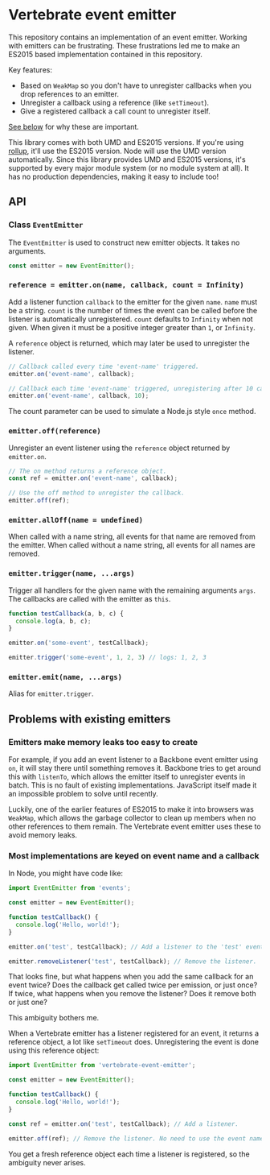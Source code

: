 # Vertebrate event emitter

This repository contains an implementation of an event emitter. Working with
emitters can be frustrating. These frustrations led me to make an ES2015 based
implementation contained in this repository.

Key features:

 - Based on `WeakMap` so you don't have to unregister callbacks when you drop
   references to an emitter.
 - Unregister a callback using a reference (like `setTimeout`).
 - Give a registered callback a call count to unregister itself.

[See below](#problems-with-existing-emitters) for why these are important.

This library comes with both UMD and ES2015 versions. If you're using
[rollup](http://rollupjs.org/), it'll use the ES2015 version. Node will use
the UMD version automatically. Since this library provides UMD and ES2015
versions, it's supported by every major module system (or no module system at
all). It has no production dependencies, making it easy to include too!

## API

### Class `EventEmitter`

The `EventEmitter` is used to construct new emitter objects. It takes
no arguments.

```javascript
const emitter = new EventEmitter();
```

### `reference = emitter.on(name, callback, count = Infinity)`

Add a listener function `callback` to the emitter for the given `name`. `name`
must be a string. `count` is the number of times the event can be called before
the listener is automatically unregistered. `count` defaults to `Infinity` when
not given. When given it must be a positive integer greater than `1`, or
`Infinity`.

A `reference` object is returned, which may later be used to unregister the
listener.

```javascript
// Callback called every time 'event-name' triggered.
emitter.on('event-name', callback);

// Callback each time 'event-name' triggered, unregistering after 10 calls.
emitter.on('event-name', callback, 10);
```

The count parameter can be used to simulate a Node.js style `once` method.

### `emitter.off(reference)`

Unregister an event listener using the `reference` object returned by
`emitter.on`.

```javascript
// The on method returns a reference object.
const ref = emitter.on('event-name', callback);

// Use the off method to unregister the callback.
emitter.off(ref);
```

### `emitter.allOff(name = undefined)`

When called with a name string, all events for that name are removed from the
emitter. When called without a name string, all events for all names are
removed.

### `emitter.trigger(name, ...args)`

Trigger all handlers for the given name with the remaining arguments `args`. The
callbacks are called with the emitter as `this`.

```javascript
function testCallback(a, b, c) {
  console.log(a, b, c);
}

emitter.on('some-event', testCallback);

emitter.trigger('some-event', 1, 2, 3) // logs: 1, 2, 3
```

### `emitter.emit(name, ...args)`

Alias for `emitter.trigger`.

## Problems with existing emitters

### Emitters make memory leaks too easy to create

For example, if you add an event listener to a Backbone event emitter using
`on`, it will stay there until something removes it. Backbone tries to get
around this with `listenTo`, which allows the emitter itself to unregister
events in batch. This is no fault of existing implementations. JavaScript itself
made it an impossible problem to solve until recently.

Luckily, one of the earlier features of ES2015 to make it into browsers was
`WeakMap`, which allows the garbage collector to clean up members when no other
references to them remain. The Vertebrate event emitter uses these to avoid
memory leaks.

### Most implementations are keyed on event name and a callback

In Node, you might have code like:

```javascript
import EventEmitter from 'events';

const emitter = new EventEmitter();

function testCallback() {
  console.log('Hello, world!');
}

emitter.on('test', testCallback); // Add a listener to the 'test' event.

emitter.removeListener('test', testCallback); // Remove the listener.
```

That looks fine, but what happens when you add the same callback for an event
twice? Does the callback get called twice per emission, or just once? If twice,
what happens when you remove the listener? Does it remove both or just one?

This ambiguity bothers me.

When a Vertebrate emitter has a listener registered for an event, it returns a
reference object, a lot like `setTimeout` does. Unregistering the event is done
using this reference object:

```javascript
import EventEmitter from 'vertebrate-event-emitter';

const emitter = new EventEmitter();

function testCallback() {
  console.log('Hello, world!');
}

const ref = emitter.on('test', testCallback); // Add a listener.

emitter.off(ref); // Remove the listener. No need to use the event name.
```

You get a fresh reference object each time a listener is registered, so the
ambiguity never arises.
